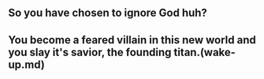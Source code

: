 ## So you have chosen to ignore God huh?

## You become a feared villain in this new world and you slay it's savior, the founding titan.(wake-up.md)

